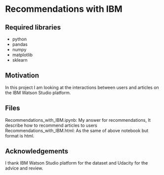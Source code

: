 # Recommendations with IBM

## Required libraries
- python
- pandas
- numpy
- matplotlib
- sklearn

## Motivation
In this project I am looking at the interactions between users and articles on the IBM Watson Studio platform.

## Files
Recommendations_with_IBM.ipynb: My answer for recommendations, It describe how to recommend articles to users
Recommendations_with_IBM.html: As the same of above notebook but format is html.

## Acknowledgements
I thank IBM Watson Studio platform for the dataset and Udacity for the advice and review.
